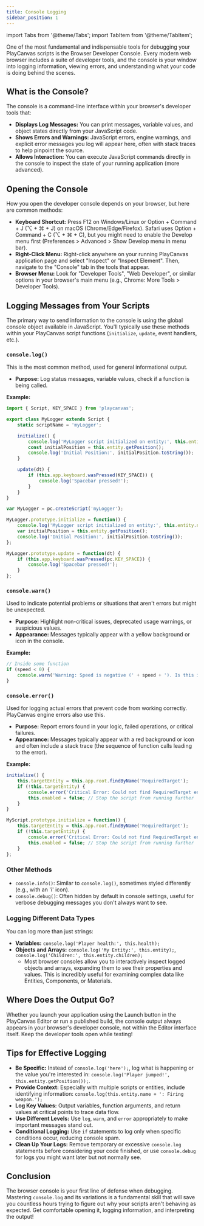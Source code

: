```yaml
---
title: Console Logging
sidebar_position: 1
---
```


import Tabs from '@theme/Tabs';
import TabItem from '@theme/TabItem';

One of the most fundamental and indispensable tools for debugging your PlayCanvas scripts is the Browser Developer Console. Every modern web browser includes a suite of developer tools, and the console is your window into logging information, viewing errors, and understanding what your code is doing behind the scenes.

## What is the Console?

The console is a command-line interface within your browser's developer tools that:

* **Displays Log Messages:** You can print messages, variable values, and object states directly from your JavaScript code.
* **Shows Errors and Warnings:** JavaScript errors, engine warnings, and explicit error messages you log will appear here, often with stack traces to help pinpoint the source.
* **Allows Interaction:** You can execute JavaScript commands directly in the console to inspect the state of your running application (more advanced).

## Opening the Console

How you open the developer console depends on your browser, but here are common methods:

* **Keyboard Shortcut:** Press F12 on Windows/Linux or Option + Command + J (⌥ + ⌘ + J) on macOS (Chrome/Edge/Firefox). Safari uses Option + Command + C (⌥ + ⌘ + C), but you might need to enable the Develop menu first (Preferences > Advanced > Show Develop menu in menu bar).
* **Right-Click Menu:** Right-click anywhere on your running PlayCanvas application page and select "Inspect" or "Inspect Element". Then, navigate to the "Console" tab in the tools that appear.
* **Browser Menu:** Look for "Developer Tools", "Web Developer", or similar options in your browser's main menu (e.g., Chrome: More Tools > Developer Tools).

## Logging Messages from Your Scripts

The primary way to send information to the console is using the global console object available in JavaScript. You'll typically use these methods within your PlayCanvas script functions (`initialize`, `update`, event handlers, etc.).

### `console.log()`

This is the most common method, used for general informational output.

* **Purpose:** Log status messages, variable values, check if a function is being called.

**Example:**

<Tabs>
<TabItem value="esm" label="ESM (Recommended)">

```javascript
import { Script, KEY_SPACE } from 'playcanvas';

export class MyLogger extends Script {
    static scriptName = 'myLogger';

    initialize() {
        console.log('MyLogger script initialized on entity:', this.entity.name);
        const initialPosition = this.entity.getPosition();
        console.log('Initial Position:', initialPosition.toString());
    }

    update(dt) {
        if (this.app.keyboard.wasPressed(KEY_SPACE)) {
            console.log('Spacebar pressed!');
        }
    }
}
```

</TabItem>
<TabItem value="classic" label="Classic">

```javascript
var MyLogger = pc.createScript('myLogger');

MyLogger.prototype.initialize = function() {
    console.log('MyLogger script initialized on entity:', this.entity.name);
    var initialPosition = this.entity.getPosition();
    console.log('Initial Position:', initialPosition.toString());
};

MyLogger.prototype.update = function(dt) {
    if (this.app.keyboard.wasPressed(pc.KEY_SPACE)) {
        console.log('Spacebar pressed!');
    }
};
```

</TabItem>
</Tabs>

### `console.warn()`

Used to indicate potential problems or situations that aren't errors but might be unexpected.

* **Purpose:** Highlight non-critical issues, deprecated usage warnings, or suspicious values.
* **Appearance:** Messages typically appear with a yellow background or icon in the console.

**Example:**

```javascript
// Inside some function
if (speed < 0) {
    console.warn('Warning: Speed is negative (' + speed + '). Is this intentional?');
}
```

### `console.error()`

Used for logging actual errors that prevent code from working correctly. PlayCanvas engine errors also use this.

* **Purpose:** Report errors found in your logic, failed operations, or critical failures.
* **Appearance:** Messages typically appear with a red background or icon and often include a stack trace (the sequence of function calls leading to the error).

**Example:**

<Tabs>
<TabItem value="esm" label="ESM (Recommended)">

```javascript
initialize() {
    this.targetEntity = this.app.root.findByName('RequiredTarget');
    if (!this.targetEntity) {
        console.error('Critical Error: Could not find RequiredTarget entity! Disabling script.', this.entity.name);
        this.enabled = false; // Stop the script from running further
    }
}
```

</TabItem>
<TabItem value="classic" label="Classic">

```javascript
MyScript.prototype.initialize = function() {
    this.targetEntity = this.app.root.findByName('RequiredTarget');
    if (!this.targetEntity) {
        console.error('Critical Error: Could not find RequiredTarget entity! Disabling script.', this.entity.name);
        this.enabled = false; // Stop the script from running further
    }
};
```

</TabItem>
</Tabs>

### Other Methods

* `console.info()`: Similar to `console.log()`, sometimes styled differently (e.g., with an 'i' icon).
* `console.debug()`: Often hidden by default in console settings, useful for verbose debugging messages you don't always want to see.

### Logging Different Data Types

You can log more than just strings:

* **Variables:** `console.log('Player health:', this.health);`
* **Objects and Arrays:** `console.log('My Entity:', this.entity);`, `console.log('Children:', this.entity.children);`
  * Most browser consoles allow you to interactively inspect logged objects and arrays, expanding them to see their properties and values. This is incredibly useful for examining complex data like Entities, Components, or Materials.

## Where Does the Output Go?

Whether you launch your application using the Launch button in the PlayCanvas Editor or run a published build, the console output always appears in your browser's developer console, not within the Editor interface itself. Keep the developer tools open while testing!

## Tips for Effective Logging

* **Be Specific:** Instead of `console.log('here');`, log what is happening or the value you're interested in: `console.log('Player jumped!', this.entity.getPosition());`.
* **Provide Context:** Especially with multiple scripts or entities, include identifying information: `console.log(this.entity.name + ': Firing weapon.');`
* **Log Key Values:** Output variables, function arguments, and return values at critical points to trace data flow.
* **Use Different Levels:** Use `log`, `warn`, and `error` appropriately to make important messages stand out.
* **Conditional Logging:** Use `if` statements to log only when specific conditions occur, reducing console spam.
* **Clean Up Your Logs:** Remove temporary or excessive `console.log` statements before considering your code finished, or use `console.debug` for logs you might want later but not normally see.

## Conclusion

The browser console is your first line of defense when debugging. Mastering `console.log` and its variations is a fundamental skill that will save you countless hours trying to figure out why your scripts aren't behaving as expected. Get comfortable opening it, logging information, and interpreting the output!
